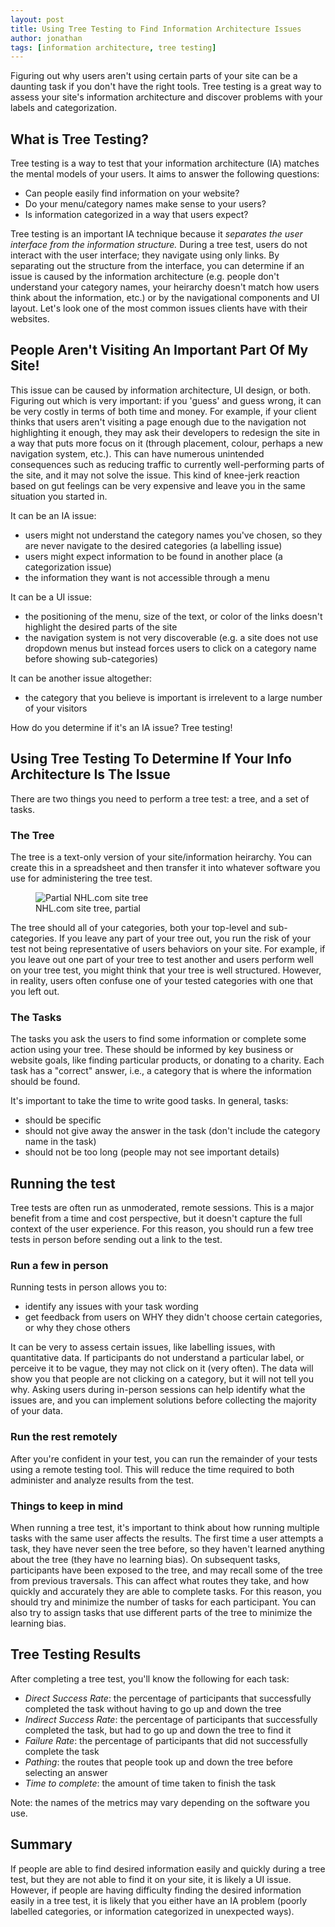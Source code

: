 ```yaml
---
layout: post
title: Using Tree Testing to Find Information Architecture Issues
author: jonathan
tags: [information architecture, tree testing]
---
```


Figuring out why users aren't using certain parts of your site can be a daunting task if you don't have the right tools. Tree testing is a great way to assess your site's information architecture and discover problems with your labels and categorization.

## What is Tree Testing? ##

Tree testing is a way to test that your information architecture (IA) matches the mental models of your users.  It aims to answer the following questions:
* Can people easily find information on your website?
* Do your menu/category names make sense to your users?
* Is information categorized in a way that users expect?

Tree testing is an important IA technique because it _separates the user interface from the information structure._  During a tree test, users do not interact with the user interface; they navigate using only links.  By separating out the structure from the interface, you can determine if an issue is caused by the information architecture (e.g. people don't understand your category names, your heirarchy doesn't match how users think about the information, etc.) or by the navigational components and UI layout.  Let's look one of the most common issues clients have with their websites.

## People Aren't Visiting An Important Part Of My Site! ##

This issue can be caused by information architecture, UI design, or both. Figuring out which is very important: if you 'guess' and guess wrong, it can be very costly in terms of both time and money.  For example, if your client thinks that users aren't visiting a page enough due to the navigation not highlighting it enough, they may ask their developers to redesign the site in a way that puts more focus on it (through placement, colour, perhaps a new navigation system, etc.).  This can have numerous unintended consequences such as reducing traffic to currently well-performing parts of the site, and it may not solve the issue.  This kind of knee-jerk reaction based on gut feelings can be very expensive and leave you in the same situation you started in.

It can be an IA issue:
* users might not understand the category names you've chosen, so they are never navigate to the desired categories (a labelling issue)
* users might expect information to be found in another place (a categorization issue)
* the information they want is not accessible through a menu

It can be a UI issue:
* the positioning of the menu, size of the text, or color of the links doesn't highlight the desired parts of the site
* the navigation system is not very discoverable (e.g. a site does not use dropdown menus but instead forces users to click on a category name before showing sub-categories)

It can be another issue altogether:
* the category that you believe is important is irrelevent to a large number of your visitors

How do you determine if it's an IA issue?  Tree testing!

## Using Tree Testing To Determine If Your Info Architecture Is The Issue ##

There are two things you need to perform a tree test: a tree, and a set of tasks.

### The Tree ###

The tree is a text-only version of your site/information heirarchy.  You can create this in a spreadsheet and then transfer it into whatever software you use for administering the tree test.

<figure class="figure">
  <img src="{{ site.baseurl }}/images/NHL-Tree.png" class="img-responsive" alt="Partial NHL.com site tree" />
  <figcaption class="figure-caption">NHL.com site tree, partial</figcaption>
</figure>

The tree should all of your categories, both your top-level and sub-categories.  If you leave any part of your tree out, you run the risk of your test not being representative of users behaviors on your site. For example, if you leave out one part of your tree to test another and users perform well on your tree test, you might think that your tree is well structured. However, in reality, users often confuse one of your tested categories with one that you left out.

### The Tasks ###

The tasks you ask the users to find some information or complete some action using your tree. These should be informed by key business or website goals, like finding particular products, or donating to a charity. Each task has a "correct" answer, i.e., a category that is where the information should be found.

It's important to take the time to write good tasks. In general, tasks:
* should be specific
* should not give away the answer in the task (don't include the category name in the task)
* should not be too long (people may not see important details)

## Running the test ##

Tree tests are often run as unmoderated, remote sessions. This is a major benefit from a time and cost perspective, but it doesn't capture the full context of the user experience. For this reason, you should run a few tree tests in person before sending out a link to the test.

### Run a few in person ###

Running tests in person allows you to:
* identify any issues with your task wording
* get feedback from users on WHY they didn't choose certain categories, or why they chose others

It can be very to assess certain issues, like labelling issues, with quantitative data. If participants do not understand a particular label, or perceive it to be vague, they may not click on it (very often). The data will show you that people are not clicking on a category, but it will not tell you why. Asking users during in-person sessions can help identify what the issues are, and you can implement solutions before collecting the majority of your data.

### Run the rest remotely ###

After you're confident in your test, you can run the remainder of your tests using a remote testing tool.  This will reduce the time required to both administer and analyze results from the test.

### Things to keep in mind ###

When running a tree test, it's important to think about how running multiple tasks with the same user affects the results. The first time a user attempts a task, they have never seen the tree before, so they haven't learned anything about the tree (they have no learning bias). On subsequent tasks, participants have been exposed to the tree, and may recall some of the tree from previous traversals.  This can affect what routes they take, and how quickly and accurately they are able to complete tasks.  For this reason, you should try and minimize the number of tasks for each participant. You can also try to assign tasks that use different parts of the tree to minimize the learning bias.

## Tree Testing Results ##

After completing a tree test, you'll know the following for each task:
* *Direct Success Rate*: the percentage of participants that successfully completed the task without having to go up and down the tree
* *Indirect Success Rate*: the percentage of participants that successfully completed the task, but had to go up and down the tree to find it
* *Failure Rate*: the percentage of participants that did not successfully complete the task
* *Pathing*: the routes that people took up and down the tree before selecting an answer
* *Time to complete*: the amount of time taken to finish the task

Note: the names of the metrics may vary depending on the software you use.

## Summary ##

If people are able to find desired information easily and quickly during a tree test, but they are not able to find it on your site, it is likely a UI issue.  However, if people are having difficulty finding the desired information easily in a tree test, it is likely that you either have an IA problem (poorly labelled categories, or information categorized in unexpected ways).
